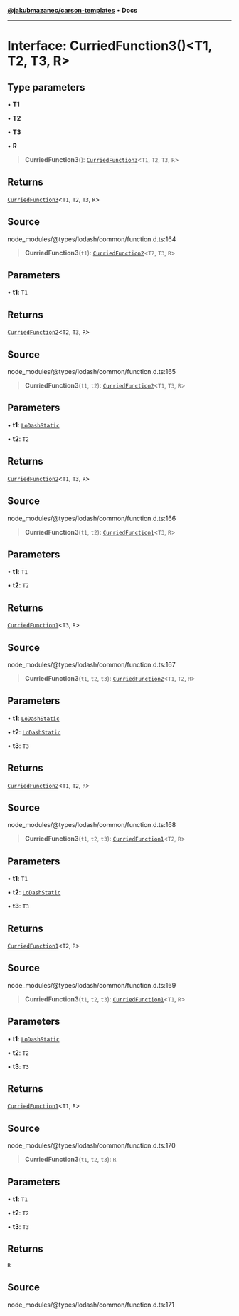 [**@jakubmazanec/carson-templates**](../../../README.md) • **Docs**

---

# Interface: CurriedFunction3()\<T1, T2, T3, R\>

## Type parameters

• **T1**

• **T2**

• **T3**

• **R**

> **CurriedFunction3**(): [`CurriedFunction3`](CurriedFunction3.md)\<`T1`, `T2`, `T3`, `R`\>

## Returns

[`CurriedFunction3`](CurriedFunction3.md)\<`T1`, `T2`, `T3`, `R`\>

## Source

node_modules/@types/lodash/common/function.d.ts:164

> **CurriedFunction3**(`t1`): [`CurriedFunction2`](CurriedFunction2.md)\<`T2`, `T3`, `R`\>

## Parameters

• **t1**: `T1`

## Returns

[`CurriedFunction2`](CurriedFunction2.md)\<`T2`, `T3`, `R`\>

## Source

node_modules/@types/lodash/common/function.d.ts:165

> **CurriedFunction3**(`t1`, `t2`): [`CurriedFunction2`](CurriedFunction2.md)\<`T1`, `T3`, `R`\>

## Parameters

• **t1**: [`LoDashStatic`](LoDashStatic.md)

• **t2**: `T2`

## Returns

[`CurriedFunction2`](CurriedFunction2.md)\<`T1`, `T3`, `R`\>

## Source

node_modules/@types/lodash/common/function.d.ts:166

> **CurriedFunction3**(`t1`, `t2`): [`CurriedFunction1`](CurriedFunction1.md)\<`T3`, `R`\>

## Parameters

• **t1**: `T1`

• **t2**: `T2`

## Returns

[`CurriedFunction1`](CurriedFunction1.md)\<`T3`, `R`\>

## Source

node_modules/@types/lodash/common/function.d.ts:167

> **CurriedFunction3**(`t1`, `t2`, `t3`): [`CurriedFunction2`](CurriedFunction2.md)\<`T1`, `T2`,
> `R`\>

## Parameters

• **t1**: [`LoDashStatic`](LoDashStatic.md)

• **t2**: [`LoDashStatic`](LoDashStatic.md)

• **t3**: `T3`

## Returns

[`CurriedFunction2`](CurriedFunction2.md)\<`T1`, `T2`, `R`\>

## Source

node_modules/@types/lodash/common/function.d.ts:168

> **CurriedFunction3**(`t1`, `t2`, `t3`): [`CurriedFunction1`](CurriedFunction1.md)\<`T2`, `R`\>

## Parameters

• **t1**: `T1`

• **t2**: [`LoDashStatic`](LoDashStatic.md)

• **t3**: `T3`

## Returns

[`CurriedFunction1`](CurriedFunction1.md)\<`T2`, `R`\>

## Source

node_modules/@types/lodash/common/function.d.ts:169

> **CurriedFunction3**(`t1`, `t2`, `t3`): [`CurriedFunction1`](CurriedFunction1.md)\<`T1`, `R`\>

## Parameters

• **t1**: [`LoDashStatic`](LoDashStatic.md)

• **t2**: `T2`

• **t3**: `T3`

## Returns

[`CurriedFunction1`](CurriedFunction1.md)\<`T1`, `R`\>

## Source

node_modules/@types/lodash/common/function.d.ts:170

> **CurriedFunction3**(`t1`, `t2`, `t3`): `R`

## Parameters

• **t1**: `T1`

• **t2**: `T2`

• **t3**: `T3`

## Returns

`R`

## Source

node_modules/@types/lodash/common/function.d.ts:171
